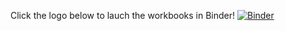 Click the logo below to lauch the workbooks in Binder! 
[![Binder](https://mybinder.org/badge_logo.svg)](https://mybinder.org/v2/gh/mawbray/proaimxsupcon/1a3e0f1)
